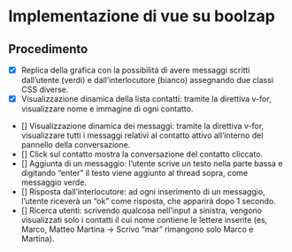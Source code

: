 # Implementazione di vue su boolzap



## Procedimento

- [X] Replica della grafica con la possibilità di avere messaggi scritti dall’utente (verdi) e dall’interlocutore (bianco) assegnando due classi CSS diverse.
- [X] Visualizzazione dinamica della lista contatti: tramite la direttiva v-for, visualizzare nome e immagine di ogni contatto.
- [] Visualizzazione dinamica dei messaggi: tramite la direttiva v-for, visualizzare tutti i messaggi relativi al contatto attivo all’interno del pannello della conversazione.
- [] Click sul contatto mostra la conversazione del contatto cliccato.
- [] Aggiunta di un messaggio: l’utente scrive un testo nella parte bassa e digitando “enter” il testo viene aggiunto al thread sopra, come messaggio verde.
- [] Risposta dall’interlocutore: ad ogni inserimento di un messaggio, l’utente riceverà un “ok” come risposta, che apparirà dopo 1 secondo.
- [] Ricerca utenti: scrivendo qualcosa nell’input a sinistra, vengono visualizzati solo i contatti il cui nome contiene le lettere inserite (es, Marco, Matteo Martina -> Scrivo “mar” rimangono solo Marco e Martina).

